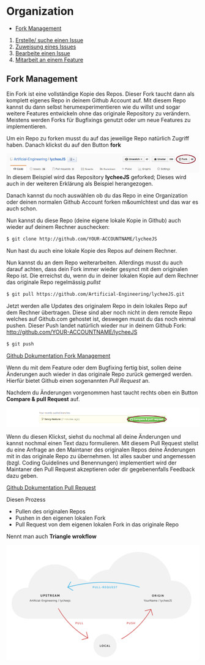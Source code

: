 # Organization

- [Fork Management](#fork-management)

1. [Erstelle/ suche einen Issue](#find-an-issue)
2. [Zuweisung eines Issues](#assign-an-issue)
3. [Bearbeite einen Issue](#work-on-an-issue)
4. [Mitarbeit an einem Feature](#contribute-a-feature)

## Fork Management

Ein Fork ist eine vollst&auml;ndige Kopie des Repos. Dieser Fork taucht dann als komplett eigenes Repo in deinem Github Account auf. Mit diesem Repo kannst du dann selbst herumexperimentieren wie du willst und sogar weitere Features entwickeln ohne das originale Repository zu ver&auml;ndern.
Meistens werden Forks f&uuml;r Bugfixings genutzt oder um neue Features zu implementieren.

Um ein Repo zu forken musst du auf das jeweilige Repo nat&uuml;rlich Zugriff haben. 
Danach klickst du auf den Button **fork**

![Repository forken](./asset/contribution-fork.png)
In diesem Beispiel wird das Repository **lycheeJS** geforked; Dieses wird auch in der weiteren Erkl&auml;rung als Beispiel herangezogen.

Danach kannst du noch ausw&auml;hlen ob du das Repo in eine Organization oder deinen normalen Github Account forken m&oumlchtest und das war es auch schon.

Nun kannst du diese Repo (deine eigene lokale Kopie in Github) auch wieder auf deinem Rechner auschecken:

```bash
$ git clone http://github.com/YOUR-ACCOUNTNAME/lycheeJS
```
Nun hast du auch eine lokale Kopie des Repos auf deinem Rechner.

Nun kannst du an dem Repo weiterarbeiten. Allerdings musst du auch darauf achten, dass dein Fork immer wieder gesynct mit dem originalen Repo ist. Die erreichst du, wenn du in deiner lokalen Kopie auf dem Rechner das originale Repo regelm&auml;ssig *pullst*

```bash
$ git pull https://github.com/Artificial-Engineering/lycheeJS.git
```
Jetzt werden alle Updates des originalem Repo in dein lokales Repo auf dem Rechner &uuml;bertragen.
Diese sind aber noch nicht in dem remote Repo welches auf Github.com gehostet ist, deswegen musst du das noch einmal pushen. Dieser Push landet nat&uuml;rlich wieder nur in deinem Github Fork: http://github.com/YOUR-ACCOUNTNAME/lycheeJS


```bash
$ git push
```

[Github Dokumentation Fork Management](https://help.github.com/articles/fork-a-repo/)

Wenn du mit dem Feature oder dem Bugfixing fertig bist, sollen deine &Auml;nderungen auch wieder in das originale Repo zur&uuml;ck gemerged werden. Hierf&uuml;r bietet Github einen sogenannten *Pull Request* an.

Nachdem du &Auml;nderungen vorgenommen hast taucht rechts oben ein Button **Compare & pull Request** auf. 

![How to create a Pull Request](./asset/contribution-pullrequest.png)

Wenn du diesen Klickst, siehst du nochmal all deine &Auml;nderungen und kannst nochmal einen Text dazu formulieren.
Mit diesem Pull Request stellst du eine Anfrage an den Maintaner des originalen Repos deine &Auml;nderungen mit in das originale Repo zu &uuml;bernehmen. 
Ist alles sauber und angemessen (bzgl. Coding Guidelines und Benennungen) implementiert wird der Maintaner den Pull Request akzeptieren oder dir gegebenenfalls Feedback dazu geben.

[Github Dokumentation Pull Request](https://help.github.com/articles/using-pull-requests/)

Diesen Prozess
* Pullen des originalen Repos
* Pushen in den eigenen lokalen Fork
* Pull Request von dem eigenen lokalen Fork in das originale Repo

Nennt man auch **Triangle wrokflow**

![How to use Triangular git Workflow](./asset/contribution-workflow.png)






